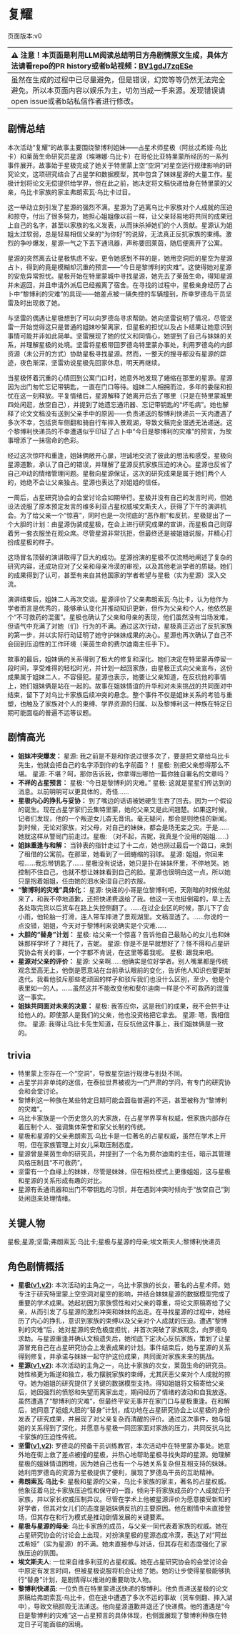 # 复耀
页面版本:v0
 

| :warning: 注意！本页面是利用LLM阅读总结明日方舟剧情原文生成，具体方法请看repo的PR history或者b站视频：[BV1gdJ7zqESe](https://www.bilibili.com/video/BV1gdJ7zqESe/)         |
|:----------------------------|
| 虽然在生成的过程中已尽量避免，但是错误，幻觉等等仍然无法完全避免。所以本页面内容以娱乐为主，切勿当成一手来源。发现错误请open issue或者b站私信作者进行修改。|



## 剧情总结
本次活动“复耀”的故事主要围绕黎博利姐妹——占星术师星极（阿丝忒希娅·乌比卡）和莱茵生命研究员星源（埃琳娜·乌比卡）在哥伦比亚特里蒙所经历的一系列事件展开。故事始于星极完成了她关于特里蒙上空“空洞”对星空运行规律影响的研究论文，这项研究结合了占星学和数据模型，其中包含了妹妹星源的大量工作。星极计划将论文无偿提供给学界，但在此之前，她决定将文稿快递给身在特里蒙的父亲，乌比卡家族的家主弗朗索瓦·乌比卡过目。

这一举动立刻引发了星源的强烈不满。星源为了逃离乌比卡家族对个人成就的压迫和掠夺，付出了很多努力，她担心姐姐像以前一样，让父亲轻易地将共同的成果冠上自己的名字，甚至以家族的名义发表，从而抹杀掉她们的个人贡献。星源认为姐姐太过软弱，总是轻易相信父亲的“为你好”的说辞，无法真正反抗家族的束缚。激烈的争吵爆发，星源一气之下丢下通讯器，声称要回莱茵，随后便离开了公寓。

星源的突然离去让星极焦虑不安。更令她感到不祥的是，她用空洞后的星空为星源占卜，得到的竟是模糊却沉重的预言——“今日是黎博利的灾难”。这使得她对星源的安危异常担忧。星极开始在特里蒙城中寻找星源，她先去了莱茵生命，得知星源并未返回，并且申请外派后已经搬离了宿舍。在寻找的过程中，星极亲身经历了占卜中“黎博利的灾难”的具现——她差点被一辆失控的车辆撞到，所幸罗德岛干员坚雷及时出现救了她。

与坚雷的偶遇让星极想到了可以向罗德岛寻求帮助。她向坚雷说明了情况，尽管坚雷一开始觉得这只是普通的姐妹吵架离家，但星极的担忧以及占卜结果让她意识到事情可能并非如此简单。坚雷展现了她的仗义和同情心，她提到了自己与妹妹的关系，并理解星极的处境。坚雷将星极带回罗德岛特里蒙办事处，利用罗德岛的内部资源（未公开的方式）协助星极寻找星源。然而，一整天的搜寻都没有星源的踪迹，夜色渐深，坚雷劝说星极先回家休息，明天再继续。

当星极怀着沉重的心情回到公寓门口时，她意外地发现了蜷缩在那里的星源。星源因为出门匆忙忘记带钥匙，一直在门口等待。姐妹二人相拥而泣，多年的委屈和担忧在这一刻释放。平复情绪后，星源解释了她离开后去了哪里（只是在特里蒙城里四处闲逛，放空自己），并提到了她遗忘通讯器、忘记带钥匙的“坏毛病”。她也解释了论文文稿没有送到父亲手中的原因——负责递送的黎博利快递员一天内遭遇了多次不幸，包括货车侧翻和骑自行车摔入景观湖，导致文稿完全湿透无法递送。这个黎博利快递员的不幸遭遇似乎印证了占卜中“今日是黎博利的灾难”的预言，为故事增添了一抹宿命的色彩。

经过这次惊吓和重逢，姐妹俩敞开心扉，坦诚地交流了彼此的想法和感受。星极向星源道歉，承认了自己的错误，并理解了星源反抗家族压迫的决心。星源也反省了自己冲动的情绪管理问题。星极向星源保证，这次的研究成果是属于她们两个人的，她绝不会让父亲独占。星源也表达了对姐姐的信任。

一周后，占星研究协会的会堂讨论会如期举行。星极并没有自己的发言时间，但她设法说服了原本预定发言的维多利亚占星权威埃文斯夫人，获得了下午的演讲机会。为了给父亲一个“惊喜”，同时也是一次彻底的“恶作剧”和反抗，星极提出了一个大胆的计划：由星源伪装成星极，在会上进行研究成果的宣讲，而星极自己则穿着另一套衣服坐在观众席。尽管星源非常抗拒，但最终还是被姐姐说服，并精心打扮成星极的样子。

这场冒名顶替的演讲取得了巨大的成功。星源扮演的星极不仅流畅地阐述了复杂的研究内容，还成功应对了父亲和母亲冷漠的审视，以及其他老派学者的质疑。她们的成果得到了认可，甚至有来自其他国家的学者希望与星极（实为星源）深入交流。

演讲结束后，姐妹二人再次交谈。星源评价了父亲弗朗索瓦·乌比卡，认为他作为学者而言是优秀的，能够承认变化并推动知识更新，但作为父亲和个人，他依然是个“不可救药的混蛋”。星极也确认了父亲和母亲的表现，他们虽然没有当场发难，但语气中充满了对她（们）行为的不满。通过这次行动，星极真正迈出了反抗家族的第一步，并以实际行动证明了她守护妹妹成果的决心。星源也再次确认了自己不会回到压迫性的工作环境（莱茵生命的费尔迪南主任手下）。

故事的最后，姐妹俩的关系得到了极大的修复和深化。她们决定在特里蒙再停留一段时间，享受难得的轻松时光，并计划一起回家族，由星极正式向父亲宣布，这份成果属于姐妹二人，不容侵犯。星源也表示，她要让父亲知道，在反抗他的事情上，她们姐妹俩是站在一起的。故事在姐妹情谊的升华和对未来挑战的共同面对中结束，留下了对乌比卡家族后续冲突的悬念。整个事件不仅是姐妹关系的考验与重塑，也触及了家族对个人的束缚、学界资源的归属、以及黎博利这一种族在特定日期可能面临的普遍不运等议题。
## 剧情高光
*   **姐妹冲突爆发：**
    星源: 我之前是不是和你说过很多次了，要是把文章给乌比卡先生，他就会把自己的名字添到你的名字前面？！
    星极: 别把父亲想得那么不堪。
    星源: 不堪？呵，那你告诉我，你拿得出哪怕一篇你独自署名的文章吗？
*   **不祥的占星预言：**
    星极: “今日是黎博利的灾难。”
    星极: 这就是星星们传达到的消息。以前明明可以更具体的，奇怪......
*   **星极内心的挣扎与妥协：**
    到了嘴边的话语被她硬生生吞了回去。因为一个假设的诞生。现在占星学家们云集特里蒙，她的父亲又是此间翘楚。如果这时候，记者们发现，他的一个叛逆女儿杳无音讯。毫无疑问，那会是则绝佳的新闻。到时候，无论对家族，对父母，对自己的妹妹，都会是场无妄之灾。于是......她就这样从警局门前走过。星极: （对不起，吉妮，我真是个没用的姐姐......）
*   **姐妹重逢与和解：**
    当钟表的指针走过了十二点，她也拐过最后一个路口，来到了租借的公寓前。在那里，她看到了一团蜷缩的羽球。
    星源: 姐姐，你回来啦......我忘带钥匙了......
    星极没有说话，她只是扑在妹妹怀里，不停地哭。她控制不住自己，也就不想让妹妹看到自己的脸。星源也很明白这一点，所以她只是抱着姐姐，任由她的泪水染湿自己的衣服。
*   **“黎博利的灾难”具体化：**
    星源: 快递的小哥是位黎博利吧，天刚暗的时候他就来了，和我不停地道歉，还把快递费退给了我。他这一天也挺倒霉的，早上去各处取完货以后货车在路上失控侧翻了。......在过企业区的时候，那儿下了会小雨，他轮胎一打滑，连人带车摔进了景观湖里。文稿湿透了。......你说的一点没错，姐姐，今天对于黎博利来说确实是个灾难......
*   **大胆的“替身”计划：**
    星极: 给父亲一个惊喜？告诉他自己最贴心的女儿也和妹妹那样学坏了？拜托了，吉妮。
    星源: 你是不是早就想好了？怪不得和占星研究协会有关的事，一个字都不肯说，在这里等着我呢。
    星极: 跟我来吧。
*   **星源对父亲的评价：**
    星源: 父亲啊......他确实是位好学者。别人嘴里都是传统观念至高无上，他倒是愿意站在台前承认眼前的变化，告诉他人知识也要更新迭代。我看他驳斥那些老顽固的样子和驳斥我们也没什么区别，至少，他是个表里如一的人。......虽然这并不能改变他和斐尔迪南一样是个不可救药的混蛋这一事实。
*   **姐妹共同面对未来的决意：**
    星极: 我答应你，这是我们的成果，我不会拱手让给他人的。即使那人是我们的父亲，他也没资格把它拿去。
    星源: 嗯，我相信你。
    星源: 我得让乌比卡先生知道，在反抗他这件事上，我们姐妹俩是一致的。
## trivia
*   特里蒙上空存在一个“空洞”，导致星空运行规律与别处不同。
*   占星学并非单纯的迷信，在泰拉世界被视为一门严肃的学问，有专门的研究协会和会堂讨论。
*   黎博利这一种族在某些特定日期可能会面临普遍的不运，甚至被称为“黎博利的灾难”。
*   乌比卡家族是一个历史悠久的大家族，在占星学界享有权威，但家族内部存在着压制个人、强调集体荣誉和家父长制的传统。
*   星极和星源的父亲弗朗索瓦·乌比卡是一位著名的占星权威，虽然在学术上开明，但在家族管理上对女儿采取压制态度。
*   星源曾是莱茵生命的研究员，并提到了一个名为费尔迪南的主任，暗示其管理风格压制且“不可救药”。
*   坚雷有一个血缘上的妹妹，尽管是妹妹，但在相处模式上更像姐姐，这与星极和星源的关系形成有趣的对比。
*   星源有丢通讯器和出门不带钥匙的习惯，并在遇到冲突时倾向于“放空自己”到处闲逛来处理情绪。
## 关键人物
星极;星源;坚雷;弗朗索瓦·乌比卡;星极与星源的母亲;埃文斯夫人;黎博利快递员
## 角色剧情概括
-   **星极([v1](../chars/char_274_astesi.md),[v2](../char_v3/char_274_astesi.md))**: 本次活动的主角之一，乌比卡家族的长女，著名的占星术师。她专注于研究特里蒙上空空洞对星空的影响，并结合妹妹星源的数据模型完成了重要的学术成果。她起初因为家族惯性和对父亲的尊重，将论文原稿寄给了父亲，从而引发了与星源的激烈冲突和妹妹的出走。在寻找星源的过程中，她经历了内心的挣扎，意识到家族的束缚以及父亲对个人成就的压迫。遭遇“黎博利的灾难”后，她对星源的安危极度担忧，并首次突破了家族观念，向罗德岛求助。与星源重逢并确认文稿遗失后，她彻底下定决心反抗家族，策划了让星源冒充自己在占星研究协会上发表成果的计划。事件结束后，她与星源的关系得到修复，并承诺与妹妹一起守护这份成果，共同面对家族未来的挑战。
-   **星源([v1](../chars/char_135_halo.md),[v2](../char_v3/char_135_halo.md))**: 本次活动的主角之一，乌比卡家族的次女，莱茵生命的研究员。她性格更为叛逆和独立，极力摆脱家族的束缚，尤其厌恶父亲对个人成就的掠夺。她为姐姐的研究提供了关键的数据模型支持。得知姐姐将文稿寄给父亲后，她因强烈的愤怒和失望而离家出走，期间经历了情绪的波动和自我放逐。虽然遭遇了“黎博利的灾难”，但最终平安无事并在家门口与星极重逢。在和解后，她同意了姐姐大胆的“替身”计划，成功地在占星研究协会上以星极的身份发表了研究成果，并展现了对父亲复杂而清醒的评价。通过这次事件，她与姐姐的关系得到了深化，并愿意与星极一同回家面对家族的压力，共同反抗乌比卡家族的压迫性传统。
-   **坚雷([v1](../chars/char_260_durnar.md),[v2](../char_v3/char_260_durnar.md))**: 罗德岛的预备干员训练教官，本次活动中在特里蒙办事处。她意外地在街上救了差点被撞的星极，并热心地帮助星极寻找失踪的星源。她理解星极的姐妹情谊困境，因为她自己也有一个与她关系复杂但互相支持的妹妹。她利用罗德岛的资源为星极提供了便利，展现了罗德岛干员的互助精神。
-   **弗朗索瓦·乌比卡**: 星极和星源的父亲，乌比卡家族的家主，著名的占星权威。他象征着乌比卡家族压迫性和保守的一面，倾向于将家族成员的个人成就归于家族，并以家长权威压制异议。尽管在学术上他被星源评价为愿意接受新知的好学者，但其对女儿们的态度是姐妹俩反抗的主要原因。他在剧情中未直接登场，但其存在和行为模式是推动剧情发展的关键要素。
-   **星极与星源的母亲**: 乌比卡家族的成员，与父亲一同代表着家族的权威。她在占星研究协会的讨论会上出现，对扮演星极的星源态度冷漠，表达了对“阿丝忒希娅”（实为星源）的不满。她未直接参与对话，但其存在和态度强化了家族压迫的氛围。
-   **埃文斯夫人**: 一位来自维多利亚的占星权威。她在占星研究协会的会堂讨论会中原定有发言时间，但被星极说服将机会让给了她。她的让步使得星极能够执行“替身”计划，是剧情得以推进的重要助攻人物。
-   **黎博利快递员**: 一位负责在特里蒙递送快递的黎博利。他负责递送星极的论文原稿给弗朗索瓦·乌比卡，但在途中遭遇了多次不运的事故（货车侧翻、摔入湖中），导致文稿损毁无法递送。他向星源道歉并退还了快递费。他的遭遇是“今日是黎博利的灾难”这一占星预言的具体体现，也侧面展现了黎博利种族在特定日子可能面临的困境。